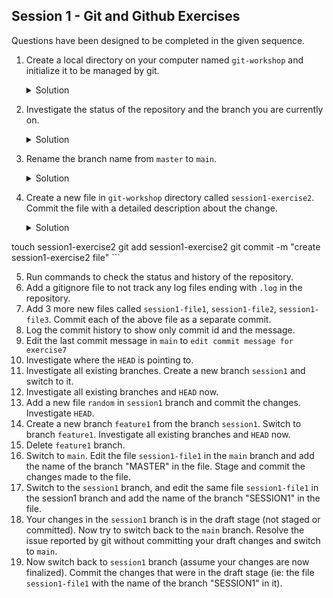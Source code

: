 Session 1  - Git and Github Exercises
---

Questions have been designed to be completed in the given sequence.

1. Create a local directory on your computer named `git-workshop` and initialize it to be managed by git.

    <details>
    <summary>Solution</summary>

    ```bash
    mkdir git-workshop
    cd git-workshop
    git init
    ```
    </details>

2. Investigate the status of the repository and the branch you are currently on.
    <details>
    <summary>Solution</summary>

    ```bash
    git status
    ```
    </details>

3. Rename the branch name from `master` to `main`.
    <details>
    <summary>Solution</summary>

    ```bash
    git branch -m master main
    ```
    </details>
4. Create a new file in `git-workshop` directory called `session1-exercise2`. Commit the file with a detailed description about the change.
    <details>
    <summary>Solution</summary>

    ```bash
  touch session1-exercise2
  git add session1-exercise2
  git commit -m "create session1-exercise2 file"
    ```
    </details>

5. Run commands to check the status and history of the repository.
6. Add a gitignore file to not track any log files ending with `.log` in the repository.
7. Add 3 more new files called `session1-file1`, `session1-file2`, `session1-file3`. Commit each of the above file as a separate commit.
8. Log the commit history to show only commit id and the message.
9. Edit the last commit message in `main` to `edit commit message for exercise7`
10. Investigate where the `HEAD` is pointing to.
11. Investigate all existing branches. Create a new branch `session1` and switch to it.
12. Investigate all existing branches and `HEAD` now.
13. Add a new file `random` in `session1` branch and commit the changes. Investigate `HEAD`.
14. Create a new branch `feature1` from the branch `session1`. Switch to branch `feature1`. Investigate all existing branches and `HEAD` now.
15. Delete `feature1` branch.
16. Switch to `main`. Edit the file `session1-file1` in the `main` branch and add the name of the branch "MASTER" in the file. Stage and commit the changes made to the file.
17. Switch to the `session1` branch, and edit the same file `session1-file1` in the session1 branch and add the name of the branch "SESSION1" in the file.
18. Your changes in the `session1` branch is in the draft stage (not staged or committed). Now try to switch back to the `main` branch. Resolve the issue reported by git without committing your draft changes and switch to `main`.
19. Now switch back to `session1` branch (assume your changes are now finalized). Commit the changes that were in the draft stage (ie: the file `session1-file1` with the name of the branch "SESSION1" in it).